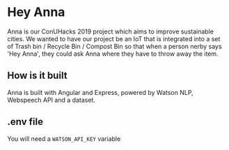 # Hey Anna

Anna is our ConUHacks 2019 project which aims to improve sustainable cities. We wanted to have our project be an IoT that is integrated into a set of Trash bin / Recycle Bin / Compost Bin so that when a person nerby says 'Hey Anna', they could ask Anna where they have to throw away the item.

## How is it built

Anna is built with Angular and Express, powered by Watson NLP, Webspeech API and a dataset.

## .env file
You will need a `WATSON_API_KEY` variable
